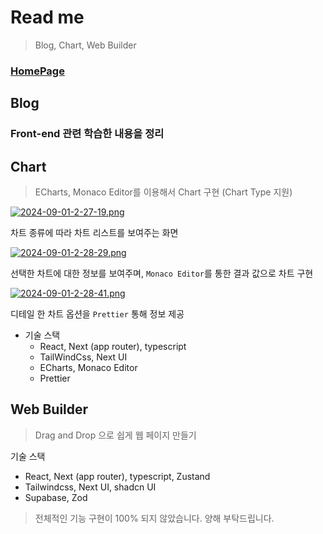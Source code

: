# Read me

> Blog, Chart, Web Builder

### [HomePage](https://wonlee1205-blog.vercel.app/)

## Blog

### Front-end 관련 학습한 내용을 정리

## Chart

> ECharts, Monaco Editor를 이용해서 Chart 구현 (Chart Type 지원)

[![2024-09-01-2-27-19.png](https://i.postimg.cc/3x47w53M/2024-09-01-2-27-19.png)](https://postimg.cc/QF3v6zBS)

차트 종류에 따라 차트 리스트를 보여주는 화면

[![2024-09-01-2-28-29.png](https://i.postimg.cc/nLqJv4s0/2024-09-01-2-28-29.png)](https://postimg.cc/HJWRm79y)

선택한 차트에 대한 정보를 보여주며, `Monaco Editor`를 통한 결과 값으로 차트 구현

[![2024-09-01-2-28-41.png](https://i.postimg.cc/k4hfGZnZ/2024-09-01-2-28-41.png)](https://postimg.cc/XGdwDsBc)

디테일 한 차트 옵션을 `Prettier` 통해 정보 제공

- 기술 스택
  - React, Next (app router), typescript
  - TailWindCss, Next UI
  - ECharts, Monaco Editor
  - Prettier

## Web Builder

> Drag and Drop 으로 쉽게 웹 페이지 만들기

<!-- > 순서 Auth > Project > Canvas

[![2024-09-01-2-34-23.png](https://i.postimg.cc/tgqKVKjC/2024-09-01-2-34-23.png)](https://postimg.cc/21tcsXyP)

#### 회원 가입 및 로그인 화면

Session 및 데이터를 `Jose`, `bcrypt` 통해 암호화 처리

[![2024-09-01-2-46-54.png](https://i.postimg.cc/prfCCdQN/2024-09-01-2-46-54.png)](https://postimg.cc/RJ0wV4bG)

#### Project 관리하는 화면

[![2024-09-01-2-50-02.png](https://i.postimg.cc/VN2FctDQ/2024-09-01-2-50-02.png)](https://postimg.cc/B8cFTXrM)

톱니바퀴를 누르게 되면 선택한 Project를 관리하는 모달 노출

> 처음 설계당시 Landing Page를 관리하는 화면으로 설계. 현재 간단한 CRUD만 가능하며, 추후 수정 예정

`Go to Page` 버튼을 누르게 되면 화면을 수정할 수 있는 페이지로 이동합니다.

[![2024-09-01-3-05-42.png](https://i.postimg.cc/pLHT3LDG/2024-09-01-3-05-42.png)](https://postimg.cc/0bVPwxXD)

Drag and Drop을 통해 Element를 추가

[![2024-09-01-3-07-33.png](https://i.postimg.cc/TP2PYNNn/2024-09-01-3-07-33.png)](https://postimg.cc/fVFs8CNb)

추가한 Element를 Style Tab에서 스타일 적용

[![2024-09-01-3-10-53.png](https://i.postimg.cc/dtMtTVSs/2024-09-01-3-10-53.png)](https://postimg.cc/WtnPBTvC)

Supabase에 image 등록 후 Background image 삽입

[![2024-09-01-3-01-51.png](https://i.postimg.cc/xjp1jPLz/2024-09-01-3-01-51.png)](https://postimg.cc/146QJwCm)

전체 Element들을 Layers Tab에서 Tree로 보여줌 -->

기술 스택

- React, Next (app router), typescript, Zustand
- Tailwindcss, Next UI, shadcn UI
- Supabase, Zod

> 전체적인 기능 구현이 100% 되지 않았습니다. 양해 부탁드립니다.
